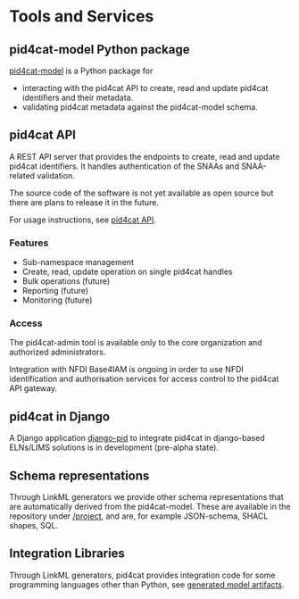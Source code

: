 # Tools and Services

## pid4cat-model Python package

[pid4cat-model](https://pypi.org/project/pid4cat-model/) is a Python package for

- interacting with the pid4cat API to create, read and update pid4cat identifiers and their metadata.
- validating pid4cat metadata against the pid4cat-model schema.

## pid4cat API

A REST API server that provides the endpoints to create, read and update pid4cat identifiers. It handles authentication of the SNAAs and SNAA-related validation.

The source code of the software is not yet available as open source but there are plans to release it in the future.

For usage instructions, see [pid4cat API](#pid4cat-api).

### Features

- Sub-namespace management
- Create, read, update operation on single pid4cat handles
- Bulk operations (future)
- Reporting (future)
- Monitoring (future)

### Access

The pid4cat-admin tool is available only to the core organization and authorized administrators.

Integration with NFDI Base4IAM is ongoing in order to use NFDI identification and authorisation services for access control to the pid4cat API gateway.

## pid4cat in Django

A Django application [django-pid](https://gitlab.com/opensourcelab/scientificdata/pid/django-pid) to integrate pid4cat in django-based ELNs/LIMS solutions is in development (pre-alpha state).

## Schema representations

Through LinkML generators we provide other schema representations that are automatically derived from the pid4cat-model.
These are available in the repository under [/project](https://github.com/nfdi4cat/pid4cat-model/tree/main/project), and are, for example JSON-schema, SHACL shapes, SQL.

## Integration Libraries

Through LinkML generators, pid4cat provides integration code for some programming languages other than Python, see [generated model artifacts](https://github.com/nfdi4cat/pid4cat-model/tree/main/project).
